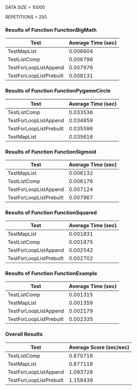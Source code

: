DATA SIZE = 10000

REPETITIONS = 250


### Results of Function FunctionBigMath

|             Test             |      Average Time (sec)      |
|------------------------------|------------------------------|
|TestMapList                   |0.006604                      |
|TestListComp                  |0.006796                      |
|TestForLoopListAppend         |0.007976                      |
|TestForLoopListPrebuilt       |0.008131                      |

### Results of Function FunctionPygameCircle

|             Test             |      Average Time (sec)      |
|------------------------------|------------------------------|
|TestListComp                  |0.033536                      |
|TestForLoopListAppend         |0.034859                      |
|TestForLoopListPrebuilt       |0.035596                      |
|TestMapList                   |0.035616                      |

### Results of Function FunctionSigmoid

|             Test             |      Average Time (sec)      |
|------------------------------|------------------------------|
|TestMapList                   |0.006132                      |
|TestListComp                  |0.006176                      |
|TestForLoopListAppend         |0.007124                      |
|TestForLoopListPrebuilt       |0.007967                      |

### Results of Function FunctionSquared

|             Test             |      Average Time (sec)      |
|------------------------------|------------------------------|
|TestMapList                   |0.001831                      |
|TestListComp                  |0.001875                      |
|TestForLoopListAppend         |0.002542                      |
|TestForLoopListPrebuilt       |0.002702                      |

### Results of Function FunctionExample

|             Test             |      Average Time (sec)      |
|------------------------------|------------------------------|
|TestListComp                  |0.001315                      |
|TestMapList                   |0.001359                      |
|TestForLoopListAppend         |0.002179                      |
|TestForLoopListPrebuilt       |0.002335                      |
### Overall Results

|             Test             |    Average Score (sec/sec)   |
|------------------------------|------------------------------|
|TestListComp                  |0.870716                      |
|TestMapList                   |0.877118                      |
|TestForLoopListAppend         |1.093728                      |
|TestForLoopListPrebuilt       |1.158439                      |
